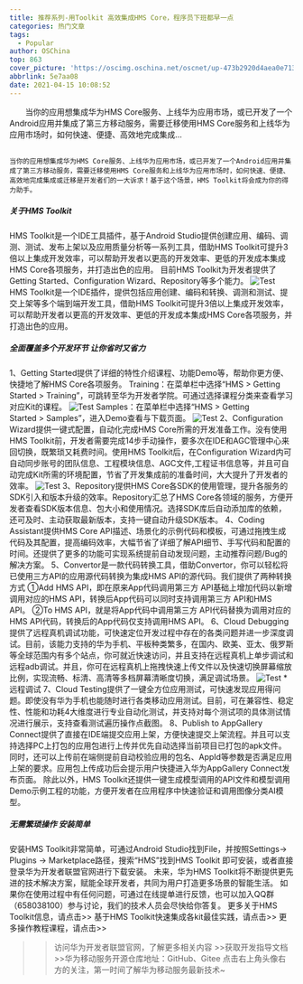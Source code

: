 ```yaml
---
title: 推荐系列-用Toolkit 高效集成HMS Core，程序员下班都早一点
categories: 热门文章
tags:
  - Popular
author: OSChina
top: 863
cover_picture: 'https://oscimg.oschina.net/oscnet/up-473b2920d4aea0e71334030a4cf4b128a68.png'
abbrlink: 5e7aa08
date: 2021-04-15 10:08:52
---
```


&emsp;&emsp;当你的应用想集成华为HMS Core服务、上线华为应用市场，或已开发了一个Android应用并集成了第三方移动服务，需要迁移使用HMS Core服务和上线华为应用市场时，如何快速、便捷、高效地完成集成...
<!-- more -->

                                                                                                                                                                                        当你的应用想集成华为HMS Core服务、上线华为应用市场，或已开发了一个Android应用并集成了第三方移动服务，需要迁移使用HMS Core服务和上线华为应用市场时，如何快速、便捷、高效地完成集成或迁移是开发者们的一大诉求！基于这个场景，HMS Toolkit将会成为你的得力助手。 
 
##### 关于HMS Toolkit 
HMS Toolkit是一个IDE工具插件，基于Android Studio提供创建应用、编码、调测、测试、发布上架以及应用质量分析等一系列工具，借助HMS Toolkit可提升3倍以上集成开发效率，可以帮助开发者以更高的开发效率、更低的开发成本集成HMS Core各项服务，并打造出色的应用。 目前HMS Toolkit为开发者提供了Getting Started、Configuration Wizard、Repository等多个能力。 
![Test](https://oscimg.oschina.net/oscnet/up-473b2920d4aea0e71334030a4cf4b128a68.png  '用Toolkit 高效集成HMS Core，程序员下班都早一点') 
HMS Toolkit是一个IDE插件，提供包括应用创建、编码和转换、调测和测试、提交上架等多个端到端开发工具，借助HMS Toolkit可提升3倍以上集成开发效率，可以帮助开发者以更高的开发效率、更低的开发成本集成HMS Core各项服务，并打造出色的应用。 
 
##### 全面覆盖多个开发环节 让你省时又省力 
1、Getting Started提供了详细的特性介绍课程、功能Demo等，帮助你更方便、快捷地了解HMS Core各项服务。 
Training：在菜单栏中选择“HMS > Getting Started > Training”，可跳转至华为开发者学院。可通过选择课程分类来查看学习对应Kit的课程。 
![Test](https://oscimg.oschina.net/oscnet/up-473b2920d4aea0e71334030a4cf4b128a68.png  '用Toolkit 高效集成HMS Core，程序员下班都早一点') 
Samples：在菜单栏中选择“HMS > Getting Started > Samples”，进入Demo查看与下载页面。 
![Test](https://oscimg.oschina.net/oscnet/up-473b2920d4aea0e71334030a4cf4b128a68.png  '用Toolkit 高效集成HMS Core，程序员下班都早一点') 
2、Configuration Wizard提供一键式配置，自动化完成HMS Core所需的开发准备工作。没有使用HMS Toolkit前，开发者需要完成14步手动操作，要多次在IDE和AGC管理中心来回切换，既繁琐又耗费时间。使用HMS Toolkit后，在Configuration Wizard内可自动同步账号的团队信息、工程模块信息、AGC文件,工程证书信息等，并且可自动完成Kit所需的环境配置，节省了开发集成前的准备时间，大大提升了开发者的效率。 
![Test](https://oscimg.oschina.net/oscnet/up-473b2920d4aea0e71334030a4cf4b128a68.png  '用Toolkit 高效集成HMS Core，程序员下班都早一点') 
3、Repository提供HMS Core各SDK的使用管理，提升各服务的SDK引入和版本升级的效率。Repository汇总了HMS Core各领域的服务，方便开发者查看SDK版本信息、包大小和使用情况。选择SDK库后自动添加库的依赖，还可及时、主动获取最新版本，支持一键自动升级SDK版本。 
4、Coding Assistant提供HMS Core API描述、场景化的示例代码和模板，可通过拖拽生成代码及其配置，提高编码效率，大幅节省了详细了解API细节、手写代码和配置的时间。还提供了更多的功能可实现系统提前自动发现问题，主动推荐问题/Bug的解决方案。 
5、Convertor是一款代码转换工具，借助Convertor，你可以轻松将已使用三方API的应用源代码转换为集成HMS API的源代码。我们提供了两种转换方式 
①Add HMS API，即在原来App代码调用第三方 API基础上增加代码以新增调用对应的HMS API，转换后App代码可以同时支持调用第三方 API和HMS API。 
②To HMS API，就是将App代码中调用第三方 API代码替换为调用对应的HMS API代码，转换后的App代码仅支持调用HMS API。 
6、Cloud Debugging提供了远程真机调试功能，可快速定位开发过程中存在的各类问题并进一步深度调试。目前，该能力支持的华为手机、平板种类繁多，在国内、欧美、亚太、俄罗斯等全球范围内有多个站点，你可就近快速访问，并且支持在远程真机上单步调试和远程adb调试。并且，你可在远程真机上拖拽快速上传文件以及快速切换屏幕缩放比例，实现流畅、标清、高清等多档屏幕清晰度切换，满足调试场景。 
![Test](https://oscimg.oschina.net/oscnet/up-473b2920d4aea0e71334030a4cf4b128a68.png  '用Toolkit 高效集成HMS Core，程序员下班都早一点') 
*远程调试 
7、Cloud Testing提供了一键全方位应用测试，可快速发现应用得问题。即使没有华为手机也能随时进行各类移动应用测试。目前，可在兼容性、稳定性、性能和功耗4大维度进行专业自动化测试，并支持对每个测试项的具体测试情况进行展示，支持查看测试遍历操作点截图。 
8、Publish to AppGallery Connect提供了直接在IDE端提交应用上架，方便快速提交上架流程。并且可以支持选择PC上打包的应用包进行上传并优先自动选择当前项目已打包的apk文件。同时，还可以上传前在端侧提前自动校验应用的包名、AppId等参数是否满足应用上架的要求。应用包上传成功后会提示用户快捷进入华为AppGallery Connect发布页面。 
除此以外，HMS Toolkit还提供一键生成模型调用的API文件和模型调用Demo示例工程的功能，方便开发者在应用程序中快速验证和调用图像分类AI模型。 
 
##### 无需繁琐操作 安装简单   
安装HMS Toolkit非常简单，可通过Android Studio找到File，并按照Settings-> Plugins -> Marketplace路径，搜索“HMS”找到HMS Toolkit 即可安装，或者直接登录华为开发者联盟官网进行下载安装。 
未来，华为HMS Toolkit将不断提供更先进的技术解决方案，赋能全球开发者，共同为用户打造更多场景的智能生活。 
如果你在使用过程中有任何问题，可通过在线提单进行反馈，也可以加入QQ群（658038100）参与讨论，我们的技术人员会尽快给你答复。 
更多关于HMS Toolkit信息，请点击>> 
基于HMS Toolkit快速集成各kit最佳实践，请点击>> 
更多操作教程课程，请点击>> 
>>访问华为开发者联盟官网，了解更多相关内容 >>获取开发指导文档 >>华为移动服务开源仓库地址：GitHub、Gitee 
点击右上角头像右方的关注，第一时间了解华为移动服务最新技术~
                                        